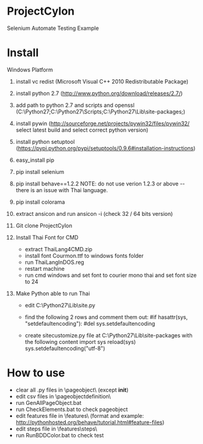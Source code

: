 ProjectCylon
============

Selenium Automate Testing Example

Install
=======

Windows Platform

1. install vc redist (Microsoft Visual C++ 2010 Redistributable Package)

2. install python 2.7 (http://www.python.org/download/releases/2.7/)

3. add path to python 2.7 and scripts and openssl (C:\Python27;C:\Python27\Scripts;C:\Python27\Lib\site-packages;)

4. install pywin (http://sourceforge.net/projects/pywin32/files/pywin32/  select latest build and select correct python version)

5. install python setuptool (https://pypi.python.org/pypi/setuptools/0.9.6#installation-instructions)

6. easy_install pip

7. pip install selenium

8. pip install behave==1.2.2
NOTE: do not use verion 1.2.3 or above -- there is an issue with Thai language.

9. pip install colorama

10. extract ansicon and run ansicon -i (check 32 / 64 bits version)

11. Git clone ProjectCylon

12. Install Thai Font for CMD 
	+ extract ThaiLang4CMD.zip
	+ install font Courmon.ttf to windows fonts folder
	+ run ThaiLangInDOS.reg
	+ restart machine
	+ run cmd windows and set font to courier mono thai and set font size to 24

13. Make Python able to run Thai
	+ edit C:\Python27\Lib\site.py
	+ find the following 2 rows and comment them out:
		#if hasattr(sys, "setdefaultencoding"):
			#del sys.setdefaultencoding

	+ create sitecustomize.py file at C:\Python27\Lib\site-packages with the following content
		import sys
		reload(sys)
		sys.setdefaultencoding("utf-8")


How to use
==========

- clear all .py files in \pageobject\ (except __init__)
- edit csv files in \pageobjectdefinition\
- run GenAllPageObject.bat
- run CheckElements.bat to check pageobject
- edit features file in \features\ (format and example: http://pythonhosted.org/behave/tutorial.html#feature-files)
- edit steps file in \features\steps\
- run RunBDDColor.bat to check test
